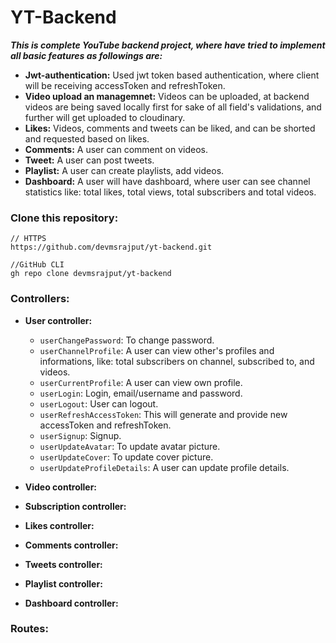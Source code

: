 # YT-Backend

___This is complete YouTube backend project, where have tried to implement all basic features as followings are:___
+ **Jwt-authentication:** Used jwt token based authentication, where client will be receiving accessToken and refreshToken.
+ **Video upload an managemnet:** Videos can be uploaded, at backend videos are being saved locally first for sake of all field's validations, and further will get uploaded to cloudinary.
+ **Likes:** Videos, comments and tweets can be liked, and can be shorted and requested based on likes.
+ **Comments:** A user can comment on videos.
+ **Tweet:** A user can post tweets.
+ **Playlist:** A user can create playlists, add videos.
+ **Dashboard:** A user will have dashboard, where user can see channel statistics like: total likes, total views, total subscribers and total videos.

### Clone this repository:
```git
// HTTPS
https://github.com/devmsrajput/yt-backend.git

//GitHub CLI
gh repo clone devmsrajput/yt-backend
```

### Controllers:
+ **User controller:**
    + `userChangePassword`: To change password.
    + `userChannelProfile`: A user can view other's profiles and informations, like: total subscribers on channel, subscribed to, and videos.
    + `userCurrentProfile`: A user can view own profile.
    + `userLogin`: Login, email/username and password.
    + `userLogout`: User can logout.
    + `userRefreshAccessToken`: This will generate and provide new accessToken and refreshToken.
    + `userSignup`: Signup.
    + `userUpdateAvatar`: To update avatar picture.
    + `userUpdateCover`: To update cover picture.
    + `userUpdateProfileDetails`: A user can update profile details.

+ **Video controller:**
+ **Subscription controller:**
+ **Likes controller:**
+ **Comments controller:**
+ **Tweets controller:**
+ **Playlist controller:**
+ **Dashboard controller:**

### Routes:
